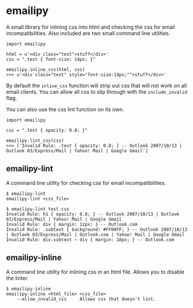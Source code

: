 # emailipy

A small library for inlining css into html and checking the css for email incompatibilities. Also included are two small command line utilities.

```
import emailipy

html = u'<div class="test">stuff</div>'
css = ".test { font-size: 14px; }"

emailipy.inline_css(html, css)
>>> u'<div class="test" style="font-size:14px;"">stuff</div>'
```

By default the `inline_css` function will strip out css that will not work on all email clients. You can allow all css to slip through with the `include_invalid` flag.

You can also use the css lint function on its own.

```
import emailipy

css = ".test { opacity: 0.8; }"

emailipy.lint_css(css)
>>> ['Invalid Rule: .test { opacity: 0.8; } -- Outlook 2007/10/13 | Outlook 03/Express/Mail | Yahoo! Mail | Google Gmail']
```

## emailipy-lint

A command line utility for checking css for email incompatibilities.

```
$ emailipy-lint
emailipy-lint <css_file>

$ emailipy-lint test.css
Invalid Rule: h1 { opacity: 0.8; } -- Outlook 2007/10/13 | Outlook 03/Express/Mail | Yahoo! Mail | Google Gmail
Invalid Rule: div { margin: 12px; } -- Outlook.com
Invalid Rule: .subtext { background: #FF00FF; } -- Outlook 2007/10/13 | Outlook 03/Express/Mail | Outlook.com | Yahoo! Mail | Google Gmail
Invalid Rule: div.subtext ~ div { margin: 18px; } -- Outlook.com
```

## emailipy-inline

A command line utility for inlining css in an html file. Allows you to disable the linter.

```
$ emailipy-inline
emailipy-inline <html_file> <css_file>
    --allow_invalid_css     Allows css that doesn't lint.
```